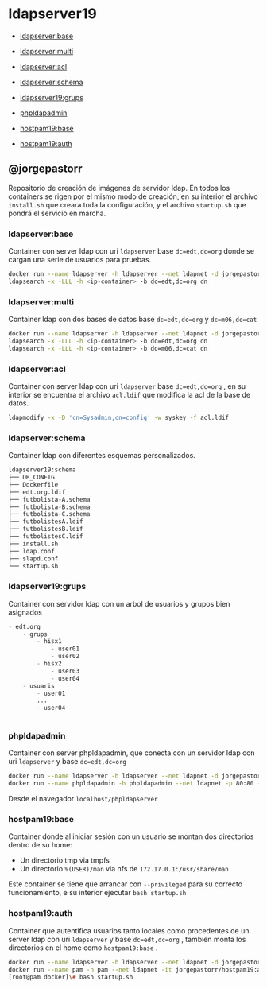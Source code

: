 # ldapserver19

- [ldapserver:base](#ldapserver:base)
- [ldapserver:multi](#ldapserver:multi)
- [ldapserver:acl](#ldapserver:acl)
- [ldapserver:schema](#ldapserver:schema)
- [ldapserver19:grups](#ldapserver19:grups)

- [phpldapadmin](#phpldapadmin)

- [hostpam19:base](#hostpam19:base)
- [hostpam19:auth](#hostpam19:auth)


## @jorgepastorr

Repositorio de creación de imágenes de servidor ldap. En todos los containers se rigen por el mismo modo de creación, en su interior el archivo `install.sh` que creara toda la configuración, y el archivo `startup.sh`  que pondrá el servicio en marcha.

### ldapserver:base 

Container con server ldap con uri `ldapserver` base `dc=edt,dc=org`  donde se cargan una serie de usuarios para pruebas.

```bash
docker run --name ldapserver -h ldapserver --net ldapnet -d jorgepastorr/ldapserver19:base
ldapsearch -x -LLL -h <ip-container> -b dc=edt,dc=org dn
```



### ldapserver:multi 

Container ldap con dos bases de datos base `dc=edt,dc=org` y `dc=m06,dc=cat`

```bash
docker run --name ldapserver -h ldapserver --net ldapnet -d jorgepastorr/ldapserver19:base
ldapsearch -x -LLL -h <ip-container> -b dc=edt,dc=org dn
ldapsearch -x -LLL -h <ip-container> -b dc=m06,dc=cat dn
```



### ldapserver:acl

Container con server ldap con uri `ldapserver` base `dc=edt,dc=org` , en su interior se encuentra el archivo `acl.ldif`  que modifica la acl de la base de datos.

```bash
ldapmodify -x -D 'cn=Sysadmin,cn=config' -w syskey -f acl.ldif
```



### ldapserver:schema

Container ldap con diferentes esquemas personalizados.

```bash
ldapserver19:schema
├── DB_CONFIG
├── Dockerfile
├── edt.org.ldif
├── futbolista-A.schema
├── futbolista-B.schema
├── futbolista-C.schema
├── futbolistesA.ldif
├── futbolistesB.ldif
├── futbolistesC.ldif
├── install.sh
├── ldap.conf
├── slapd.conf
└── startup.sh
```



### ldapserver19:grups

Container con servidor ldap con un arbol de usuarios y grupos bien asignados

```markdown
- edt.org
	- grups
		- hisx1
			- user01
			- user02
		- hisx2
			- user03
			- user04
	- usuaris
		- user01
		...
		- user04
		
```





### phpldapadmin

Container con server phpldapadmin, que conecta con un servidor ldap con uri `ldapserver`  y base `dc=edt,dc=org` 

```bash
docker run --name ldapserver -h ldapserver --net ldapnet -d jorgepastorr/ldapserver19
docker run --name phpldapadmin -h phpldapadmin --net ldapnet -p 80:80 -d jorgepastorr/phpldapadmin19
```

Desde el navegador `localhost/phpldapserver`



### hostpam19:base

Container donde al iniciar sesión con un usuario se montan dos directorios dentro de su home:

- Un directorio tmp via tmpfs
- Un directorio `%(USER)/man` via nfs de `172.17.0.1:/usr/share/man`

Este container se tiene que arrancar con `--privileged` para su correcto funcionamiento, e su interior ejecutar `bash startup.sh`





### hostpam19:auth

Container que autentifica usuarios tanto locales como procedentes de un server ldap con uri `ldapserver`  y base `dc=edt,dc=org` , también monta los directorios en el home como `hostpam19:base` .

```bash
docker run --name ldapserver -h ldapserver --net ldapnet -d jorgepastorr/ldapserver19
docker run --name pam -h pam --net ldapnet -it jorgepastorr/hostpam19:auth /bin/bash
[root@pam docker]\# bash startup.sh
```

